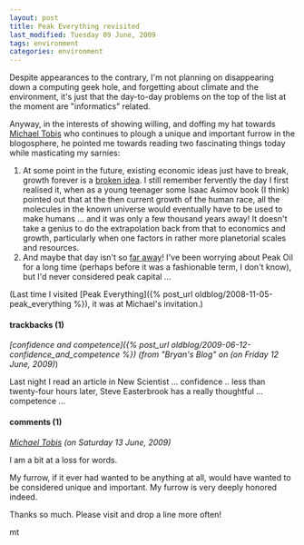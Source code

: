 ```yaml
---
layout: post
title: Peak Everything revisited
last_modified: Tuesday 09 June, 2009
tags: environment
categories: environment
---
```

Despite appearances to the contrary, I'm not planning on disappearing down a computing geek hole, and forgetting about climate and the environment, it's just that the day-to-day problems on the top of the list at the moment are "informatics" related.

Anyway, in the interests of showing willing, and doffing my hat towards [Michael Tobis](http://initforthegold.blogspot.com/) who continues to plough a unique and important furrow in the blogosphere, he pointed me towards reading two fascinating things today while masticating my sarnies:
1. At some point in the future, existing economic ideas just have to break, growth forever is a [broken idea](http://www.theoildrum.com/node/5464). I still remember fervently the day I first realised it, when as a young teenager some Isaac Asimov book (I think) pointed out that at the then current growth of the human race, all the molecules in the known universe would eventually have to be used to make humans ... and it was only a few thousand years away! It doesn't take a genius to do the extrapolation back from that to economics and growth, particularly when one factors in rather more planetorial scales and resources.
1. And maybe that day isn't so [far away](http://europe.theoildrum.com/node/5434)! I've been worrying about Peak Oil for a long time (perhaps before it was a fashionable term, I don't know), but I'd never considered peak capital ...

(Last time I visited [Peak Everything]({% post_url oldblog/2008-11-05-peak_everything %}), it was at Michael's invitation.)

#### trackbacks (1)

*[confidence and competence]({% post_url oldblog/2009-06-12-confidence_and_competence %}) (from "Bryan's Blog" on (on Friday 12 June, 2009)*)

Last night I read an article in New Scientist ... confidence .. less than twenty-four hours later, Steve Easterbrook has a really thoughtful ... competence ...

#### comments (1)

*[Michael Tobis](http://initforthegold.blogspot.com) (on Saturday 13 June, 2009)*

I am a bit at a loss for words.

My furrow, if it ever had wanted to be anything at all, would have wanted to be considered unique and important. My furrow is very deeply honored indeed.

Thanks so much. Please visit and drop a line more often!

mt
